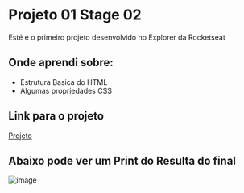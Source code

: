 # Projeto 01 Stage 02

Esté e o primeiro projeto desenvolvido no Explorer da Rocketseat
## Onde aprendi sobre:
* Estrutura Basica do HTML
* Algumas propriedades CSS 

## Link para o projeto
[Projeto](https://jonasncsantos.github.io/projeto-01-stage-02/)

## Abaixo pode ver um Print do Resulta do final
![image](https://user-images.githubusercontent.com/84877737/162633182-f7212bc5-e7eb-4491-a6bd-812ed5e2ca64.png)


